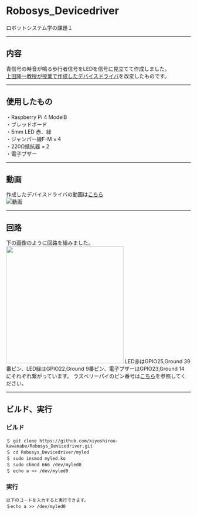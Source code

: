 # Robosys_Devicedriver
ロボットシステム学の課題１

---
## 内容 
青信号の時音が鳴る歩行者信号をLEDを信号に見立てて作成しました。  
[上田隆一教授が授業で作成したデバイスドライバ](https://github.com/ryuichiueda/robosys_device_drivers/blob/master/myled.c)を改変したものです。

---
## 使用したもの
・Raspberry Pi 4 ModelB  
・ブレッドボード  
・5mm LED 赤、緑  
・ジャンパー線F-M ×４  
・220Ω抵抗器 ×２  
・電子ブザー  

---
## 動画
作成したデバイスドライバの動画は[こちら](https://youtu.be/p71gfhBcQgs)<br>
![動画](https://user-images.githubusercontent.com/53420739/100972579-5dbfcd80-357c-11eb-821a-4fb5df8ad853.jpg)

---
## 回路  
下の画像のように回路を組みました。  
<img src="https://user-images.githubusercontent.com/53420739/100973653-47b30c80-357e-11eb-9b09-fa11af3cbf2c.jpg" width="320px">
LED赤はGPIO25,Ground 39番ピン、LED緑はGPIO22,Ground 9番ピン、電子ブザーはGPIO23,Ground 14  
にそれぞれ繋がっています。
ラズベリーパイのピン番号は[こちら](https://www.raspberrypi.org/documentation/usage/gpio/README.md)を参照してください。

---
## ビルド、実行
### ビルド
```
＄ git clone https://github.com/kiyoshirou-kawanabe/Robosys_Devicedriver.git  
＄ cd Robosys_Devicedriver/myled  
＄ sudo insmod myled.ko  
＄ sudo chmod 666 /dev/myled0  
＄ echo a >> /dev/myled0  
```  
### 実行
```  
以下のコードを入力すると実行できます。  
＄echo a >> /dev/myled0  
